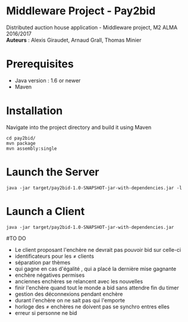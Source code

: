 # Middleware Project - Pay2bid
Distributed auction house application - Middleware project, M2 ALMA 2016/2017   
**Auteurs** : Alexis Giraudet, Arnaud Grall, Thomas Minier

# Prerequisites
* Java version : 1.6 or newer
* Maven

# Installation

Navigate into the project directory and build it using Maven
```
cd pay2bid/
mvn package
mvn assembly:single
```

# Launch the Server
```
java -jar target/pay2bid-1.0-SNAPSHOT-jar-with-dependencies.jar -l
```

# Launch a Client
```
java -jar target/pay2bid-1.0-SNAPSHOT-jar-with-dependencies.jar
```

#TO DO

- Le client proposant l'enchère ne devrait pas pouvoir bid sur celle-ci
- identificateurs pour les ≠ clients
- séparation par thèmes
- qui gagne en cas d'égalité , qui a placé la dernière mise gagnante
- enchère négatives permises
- anciennes enchères se relancent avec les nouvelles
- finir l'enchère quand tout le monde a bid sans attendre fin du timer
- gestion des déconnexions pendant enchère
- durant l'enchère on ne sait pas qui l'emporte
- horloge des ≠ enchères ne doivent pas se synchro entres elles
- erreur si personne ne bid
